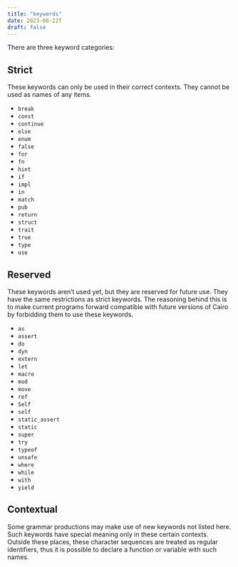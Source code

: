 ```yaml
---
title: "keywords"
date: 2023-06-22T
draft: false
---
```


There are three keyword categories:

## Strict

These keywords can only be used in their correct contexts. They cannot be used as names of any items.

- `break`
- `const`
- `continue`
- `else`
- `enum`
- `false`
- `for`
- `fn`
- `hint`
- `if`
- `impl`
- `in`
- `match`
- `pub`
- `return`
- `struct`
- `trait`
- `true`
- `type`
- `use`

## Reserved

These keywords aren’t used yet, but they are reserved for future use. They have the same restrictions as strict keywords. The reasoning behind this is to make current programs forward compatible with future versions of Cairo by forbidding them to use these keywords.

- `as`
- `assert`
- `do`
- `dyn`
- `extern`
- `let`
- `macro`
- `mod`
- `move`
- `ref`
- `Self`
- `self`
- `static_assert`
- `static`
- `super`
- `try`
- `typeof`
- `unsafe`
- `where`
- `while`
- `with`
- `yield`

## Contextual

Some grammar productions may make use of new keywords not listed here. Such keywords have special meaning only in these certain contexts. Outside these places, these character sequences are treated as regular identifiers, thus it is possible to declare a function or variable with such names.

